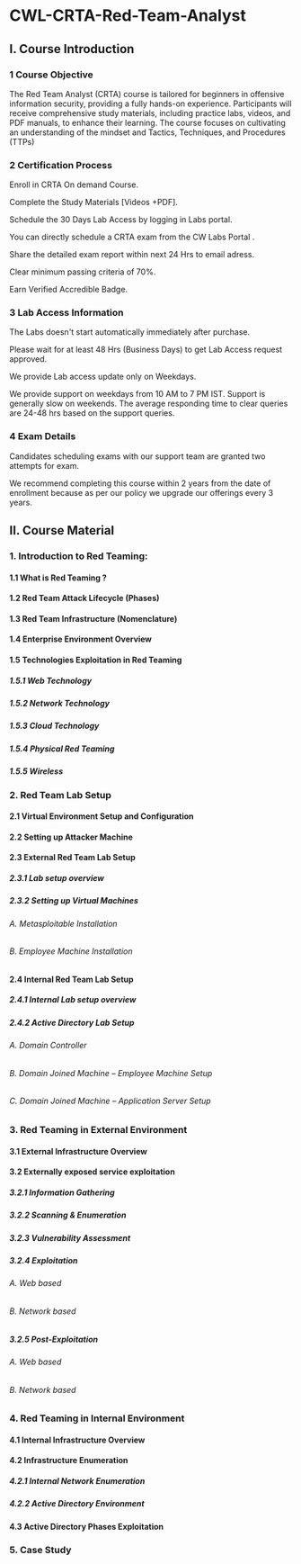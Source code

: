 # CWL-CRTA-Red-Team-Analyst

## I. Course Introduction
### 1 Course Objective
The Red Team Analyst (CRTA) course is tailored for beginners in offensive information security, providing a fully hands-on experience.
Participants will receive comprehensive study materials, including practice labs, videos, and PDF manuals, to enhance their learning. The course focuses on cultivating an understanding of the mindset and Tactics, Techniques, and Procedures (TTPs)

### 2 Certification Process
Enroll in CRTA On demand Course.

Complete the Study Materials [Videos +PDF].

Schedule the 30 Days Lab Access by logging in Labs portal.

You can directly schedule a CRTA exam from the CW Labs Portal .

Share the detailed exam report within next 24 Hrs to email adress.

Clear minimum passing criteria of 70%.

Earn Verified Accredible Badge.

### 3 Lab Access Information
The Labs doesn't start automatically immediately after purchase.

Please wait for at least 48 Hrs (Business Days) to get Lab Access request approved.

We provide Lab access update only on Weekdays.

We provide support on weekdays from 10 AM to 7 PM IST.  Support is generally slow on weekends. The average responding time to clear queries are 24-48 hrs based on the support queries.

### 4 Exam Details
Candidates scheduling exams with our support team are granted two attempts for exam.

We recommend completing this course within 2 years from the date of enrollment because as per our policy we upgrade our offerings every 3 years.

## II. Course Material

### 1. Introduction to Red Teaming: 
#### 1.1  What is Red Teaming ?
#### 1.2  Red Team Attack Lifecycle (Phases) 
#### 1.3  Red Team Infrastructure (Nomenclature)
#### 1.4  Enterprise Environment Overview
#### 1.5  Technologies Exploitation in Red Teaming
  ##### 1.5.1  Web Technology
  ##### 1.5.2  Network Technology
  ##### 1.5.3  Cloud Technology     
  ##### 1.5.4  Physical Red Teaming
  ##### 1.5.5  Wireless



### 2. Red Team Lab Setup
#### 2.1  Virtual Environment Setup and Configuration
#### 2.2  Setting up Attacker Machine
#### 2.3  External Red Team Lab Setup
  ##### 2.3.1   Lab setup overview
  ##### 2.3.2   Setting up Virtual Machines 
   ###### A.  Metasploitable Installation
   ###### B.  Employee Machine Installation
#### 2.4  Internal Red Team Lab Setup
  ##### 2.4.1  Internal Lab setup overview 
  ##### 2.4.2  Active Directory Lab Setup 
   ###### A.  Domain Controller
   ###### B.  Domain Joined Machine – Employee Machine Setup
   ###### C.  Domain Joined Machine – Application Server Setup



### 3.   Red Teaming in External Environment
#### 3.1  External Infrastructure Overview
#### 3.2  Externally exposed service exploitation
  ##### 3.2.1  Information Gathering
  ##### 3.2.2  Scanning & Enumeration
  ##### 3.2.3  Vulnerability Assessment
  ##### 3.2.4  Exploitation
   ###### A.  Web based
   ###### B.  Network based
  ##### 3.2.5  Post-Exploitation
   ###### A.  Web based
   ###### B.  Network based


### 4.   Red Teaming in Internal Environment
#### 4.1  Internal Infrastructure Overview
#### 4.2  Infrastructure Enumeration
  ##### 4.2.1  Internal Network Enumeration
  ##### 4.2.2  Active Directory Environment
#### 4.3  Active Directory Phases Exploitation

 
 ### 5.   Case Study
 
